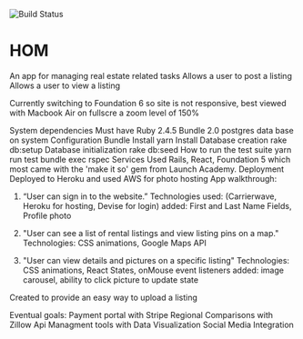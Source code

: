![Build Status](https://codeship.com/projects/88820b80-0279-0137-674b-729c7a751547/status?branch=master)
# HOM

An app for managing real estate related tasks
  Allows a user to post a listing
  Allows a user to view a listing

Currently switching to Foundation 6 so site is not responsive, best viewed with Macbook Air on fullscre a zoom level of 150%

System dependencies
  Must have Ruby 2.4.5
  Bundle 2.0
  postgres data base
  on system
Configuration
  Bundle Install
  yarn Install
Database creation
  rake db:setup
Database initialization
  rake db:seed
How to run the test suite
  yarn run test
  bundle exec rspec
Services
  Used Rails, React, Foundation 5 which most came with the 'make it so' gem from Launch Academy.
Deployment
  Deployed to Heroku and used AWS for photo hosting
App walkthrough:
 
 1)
    “User can sign in to the website.”
      Technologies used: (Carrierwave, Heroku for hosting, Devise for login)
        added: First and Last Name Fields, Profile photo

 2)
    "User can see a list of rental listings and view listing pins on a map."
      Technologies: CSS animations, Google Maps API

 3)
    "User can view details and pictures on a specific listing"
      Technologies: CSS animations, React States, onMouse event listeners
        added: image carousel, ability to click picture to update state

Created to provide an easy way to upload a listing

Eventual goals:
  Payment portal with Stripe
  Regional Comparisons with Zillow Api
  Managment tools with Data Visualization
  Social Media Integration
